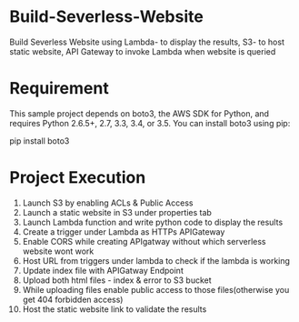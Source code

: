 # Build-Severless-Website
Build Severless Website using Lambda- to display the results, S3- to host static website, API Gateway to invoke Lambda when website is queried

# Requirement
This sample project depends on boto3, the AWS SDK for Python, and requires Python 2.6.5+, 2.7, 3.3, 3.4, or 3.5. You can install boto3 using pip:

pip install boto3

# Project Execution
1. Launch S3 by enabling ACLs & Public Access
2. Launch a static website in S3 under properties tab
3. Launch Lambda function and write python code to display the results
4. Create a trigger under Lambda as HTTPs APIGateway
5. Enable CORS while creating APIgatway without which serverless website wont work
6. Host URL from triggers under lambda to check if the lambda is working
7. Update index file with APIGatway Endpoint
8. Upload both html files - index & error to S3 bucket
9. While uploading files enable public access to those files(otherwise you get 404 forbidden access)
10. Host the static website link to validate the results
